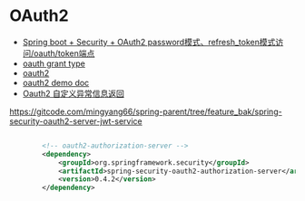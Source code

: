 # OAuth2

* [Spring boot + Security + OAuth2 password模式、refresh_token模式访问/oauth/token端点](https://blog.csdn.net/yaomingyang/article/details/97281522)
* [oauth grant type](https://www.ruanyifeng.com/blog/2019/04/oauth-grant-types.html)
* [oauth2](https://www.rfcreader.com/#rfc6749)
* [oauth2 demo doc](https://github.com/macrozheng/mall-learning)
* [Oauth2 自定义异常信息返回](https://blog.csdn.net/ycf921244819/article/details/118488338)

https://gitcode.com/mingyang66/spring-parent/tree/feature_bak/spring-security-oauth2-server-jwt-service


```xml

        <!-- oauth2-authorization-server -->
        <dependency>
            <groupId>org.springframework.security</groupId>
            <artifactId>spring-security-oauth2-authorization-server</artifactId>
            <version>0.4.2</version>
        </dependency>
```
